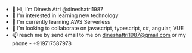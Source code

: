 - 👋 Hi, I’m Dinesh Atri @dineshatri1987
- 👀 I’m interested in learning new technology
- 🌱 I’m currently learning AWS Serverless
- 💞️ I’m looking to collaborate on javascript, typescript, c#, angular, VUE
- 📫 reach me by send email to me on dineshattri1987@gmail.com or my phone - +919717587978

<!---
dineshatri1987/dineshatri1987 is a ✨ special ✨ repository because its `README.md` (this file) appears on your GitHub profile.
You can click the Preview link to take a look at your changes.
--->
